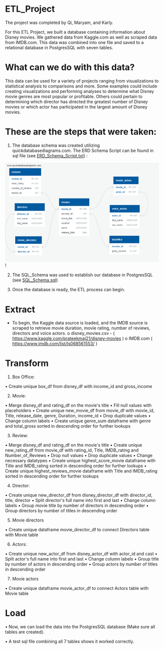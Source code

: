 # ETL_Project
The project was completed by Qi, Maryam, and Karly.

For this ETL Project, we built a database containing information about Disney movies. We gathered data from Kaggle.com as well as scraped data from IMDB.com. This data was combined into one file and saved to a relational database in PostgresSQL with seven tables. 


# What can we do with this data?
This data can be used for a variety of projects ranging from visualizations to statistical analysis to comparisons and more.
Some examples could include creating visualizations and performing analyses to determine what Disney movie genres are most popular or profitable. Others could pertain to determining which director has directed the greatest number of Disney movies or which actor has participated in the largest amount of Disney movies.


# These are the steps that were taken:

1.	The database schema was created utilizing quickdatabasediagrams.com. 
The ERD Schema Script can be found in sql file (see [ERD_Schema_Script.txt](sql/ERD_Schema_Script.txt)) :

![Disney_movie_ERD](sql/Disney_Movie_ERD.png)!

2.	The SQL_Schema was used to establish our database in PostgresSQL (see [SQL_Schema.sql](sql/SQL_Schema.sql))

3.	Once the database is ready, the ETL process can begin.

# Extract
-	To begin, the Kaggle data source is loaded, and the IMDB source is scraped to retrieve movie duration, movie rating, number of reviews, directors and voice actors. 
o	disney_movies.csv - ( https://www.kaggle.com/prateekmaj21/disney-movies )
o	IMDB.com ( https://www.imdb.com/list/ls068561553/ )

# Transform
1.	Box Office:

• Create unique box_df from disney_df with income_id and gross_income

2.	Movie:

• Merge disney_df and rating_df on the movie's title
• Fill null values with placeholders 
• Create unique new_movie_df from movie_df with movie_id, Title, release_date, genre, Duration, income_id
• Drop duplicate values
• Change column labels 
• Create unique genre_sum dataframe with genre and total_gross sorted in descending order for further lookups

3.	Review:

• Merge disney_df and rating_df on the movie's title
• Create unique new_rating_df from movie_df with rating_id, Title, IMDB_rating and Number_of_Reviews
• Drop null values
• Drop duplicate values
• Change necessary datatypes
• Create unique highest_score_movie dataframe with Title and IMDB_rating sorted in descending order for further lookups
• Create unique highest_reviews_movie dataframe with Title and IMDB_rating sorted in descending order for further lookups

4.	Director:

• Create unique new_director_df from disney_director_df with director_id, title, director 
• Split director's full name into first and last
• Change column labels
• Group movie title by number of directors in descending order
• Group directors by number of titles in descending order

5. Movie directors

• Create unique dataframe movie_director_df to connect Directors table with Movie table

6.	Actors:

• Create unique new_actor_df from disney_actor_df with actor_id and cast
• Split actor's full name into first and last
• Change column labels
• Group title by number of actors in descending order
• Group actors by number of titles in descending order

7. Movie actors

• Create unique dataframe movie_actor_df to connect Actors table with Movie table


# Load

• Now, we can load the data into the PostgresSQL database (Make sure all tables are created).

• A test sql file combining all 7 tables shows it worked correctly.

